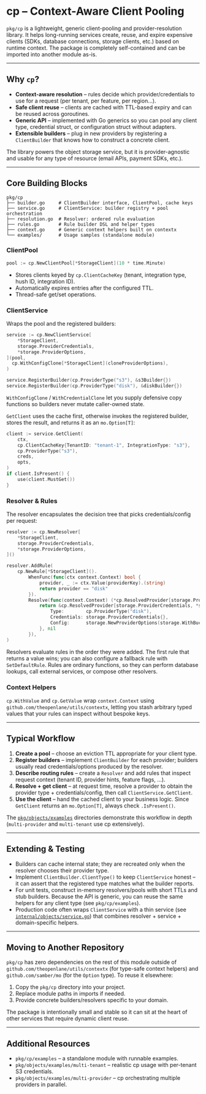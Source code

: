 # cp – Context-Aware Client Pooling

`pkg/cp` is a lightweight, generic client-pooling and provider-resolution
library. It helps long-running services create, reuse, and expire expensive
clients (SDKs, database connections, storage clients, etc.) based on runtime
context. The package is completely self-contained and can be imported into
another module as-is.

---

## Why `cp`?

- **Context-aware resolution** – rules decide which provider/credentials to use
  for a request (per tenant, per feature, per region…).
- **Safe client reuse** – clients are cached with TTL-based expiry and can be
  reused across goroutines.
- **Generic API** – implemented with Go generics so you can pool any client
  type, credential struct, or configuration struct without adapters.
- **Extensible builders** – plug in new providers by registering a
  `ClientBuilder` that knows how to construct a concrete client.

The library powers the object storage service, but it is provider-agnostic and
usable for any type of resource (email APIs, payment SDKs, etc.).

---

## Core Building Blocks

```
pkg/cp
├── builder.go     # ClientBuilder interface, ClientPool, cache keys
├── service.go     # ClientService: builder registry + pool orchestration
├── resolution.go  # Resolver: ordered rule evaluation
├── rules.go       # Rule builder DSL and helper types
├── context.go     # Generic context helpers built on contextx
└── examples/      # Usage samples (standalone module)
```

### ClientPool

```go
pool := cp.NewClientPool[*StorageClient](10 * time.Minute)
```

- Stores clients keyed by `cp.ClientCacheKey` (tenant, integration type, hush ID,
  integration ID).
- Automatically expires entries after the configured TTL.
- Thread-safe get/set operations.

### ClientService

Wraps the pool and the registered builders:

```go
service := cp.NewClientService[
    *StorageClient,
    storage.ProviderCredentials,
    *storage.ProviderOptions,
](pool,
  cp.WithConfigClone[*StorageClient](cloneProviderOptions),
)

service.RegisterBuilder(cp.ProviderType("s3"), &s3Builder{})
service.RegisterBuilder(cp.ProviderType("disk"), &diskBuilder{})
```

`WithConfigClone` / `WithCredentialClone` let you supply defensive copy
functions so builders never mutate caller-owned state.

`GetClient` uses the cache first, otherwise invokes the registered builder,
stores the result, and returns it as an `mo.Option[T]`:

```go
client := service.GetClient(
    ctx,
    cp.ClientCacheKey{TenantID: "tenant-1", IntegrationType: "s3"},
    cp.ProviderType("s3"),
    creds,
    opts,
)
if client.IsPresent() {
    use(client.MustGet())
}
```

### Resolver & Rules

The resolver encapsulates the decision tree that picks credentials/config per
request:

```go
resolver := cp.NewResolver[
    *StorageClient,
    storage.ProviderCredentials,
    *storage.ProviderOptions,
]()

resolver.AddRule(
    cp.NewRule[*StorageClient]().
        WhenFunc(func(ctx context.Context) bool {
            provider, _ := ctx.Value(providerKey).(string)
            return provider == "disk"
        }).
        Resolve(func(context.Context) (*cp.ResolvedProvider[storage.ProviderCredentials, *storage.ProviderOptions], error) {
            return &cp.ResolvedProvider[storage.ProviderCredentials, *storage.ProviderOptions]{
                Type:        cp.ProviderType("disk"),
                Credentials: storage.ProviderCredentials{},
                Config:      storage.NewProviderOptions(storage.WithBucket("./tmp")),
            }, nil
        }),
)
```

Resolvers evaluate rules in the order they were added. The first rule that
returns a value wins; you can also configure a fallback rule with
`SetDefaultRule`. Rules are ordinary functions, so they can perform database
lookups, call external services, or compose other resolvers.

### Context Helpers

`cp.WithValue` and `cp.GetValue` wrap `context.Context` using
`github.com/theopenlane/utils/contextx`, letting you stash arbitrary typed
values that your rules can inspect without bespoke keys.

---

## Typical Workflow

1. **Create a pool** – choose an eviction TTL appropriate for your client type.
2. **Register builders** – implement `ClientBuilder` for each provider; builders
   usually read credentials/options produced by the resolver.
3. **Describe routing rules** – create a `Resolver` and add rules that inspect
   request context (tenant ID, provider hints, feature flags, …).
4. **Resolve + get client** – at request time, resolve a provider to obtain the
   provider type + credentials/config, then call `ClientService.GetClient`.
5. **Use the client** – hand the cached client to your business logic. Since
   `GetClient` returns an `mo.Option[T]`, always check `.IsPresent()`.

The [`pkg/objects/examples`](../objects/examples) directories demonstrate this
workflow in depth (`multi-provider` and `multi-tenant` use cp extensively).

---

## Extending & Testing

- Builders can cache internal state; they are recreated only when the resolver
  chooses their provider type.
- Implement `ClientBuilder.ClientType()` to keep `ClientService` honest – it can
  assert that the registered type matches what the builder reports.
- For unit tests, construct in-memory resolvers/pools with short TTLs and stub
  builders. Because the API is generic, you can reuse the same helpers for any
  client type (see `pkg/cp/examples`).
- Production code often wraps `ClientService` with a thin service (see
  [`internal/objects/service.go`](../../internal/objects/service.go)) that
  combines resolver + service + domain-specific helpers.

---

## Moving to Another Repository

`pkg/cp` has zero dependencies on the rest of this module outside of
`github.com/theopenlane/utils/contextx` (for type-safe context helpers) and
`github.com/samber/mo` (for the `Option` type). To reuse it elsewhere:

1. Copy the `pkg/cp` directory into your project.
2. Replace module paths in imports if needed.
3. Provide concrete builders/resolvers specific to your domain.

The package is intentionally small and stable so it can sit at the heart of
other services that require dynamic client reuse.

---

## Additional Resources

- `pkg/cp/examples` – a standalone module with runnable examples.
- `pkg/objects/examples/multi-tenant` – realistic cp usage with per-tenant S3
  credentials.
- `pkg/objects/examples/multi-provider` – cp orchestrating multiple providers in
  parallel.
